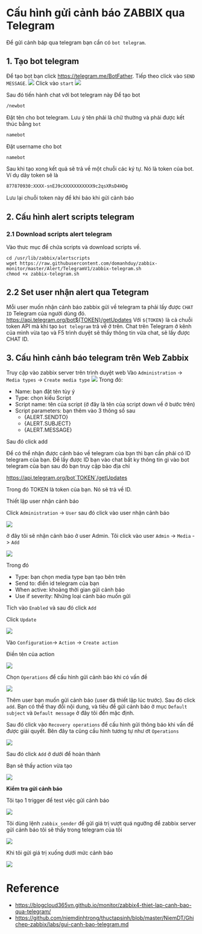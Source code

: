 # Cấu hình gửi cảnh báo ZABBIX qua Telegram
Để gửi cảnh báp qua telegram bạn cần có  `bot telegram`.
## 1. Tạo bot telegram
Để tạo bot bạn click https://telegram.me/BotFather. Tiếp theo click vào `SEND MESSAGE`.
![](https://github.com/niemdinhtrong/thuctapsinh/blob/master/NiemDT/Ghichep-zabbix/images/telegram/1.png)
Click vào `start`
![](https://github.com/niemdinhtrong/thuctapsinh/blob/master/NiemDT/Ghichep-zabbix/images/telegram/2.png)

Sau đó tiến hành chat với bot telegram này
Để tạo bot

```sh
/newbot
```
Đặt tên cho bot telegram. Lưu ý tên phải là chữ thường và phải được kết thúc bằng `bot`

```sh
namebot
```
Đặt username cho bot

```sh
namebot
```
Sau khi tạo xong kết quả sẽ trả về một chuỗi các ký tự. Nó là token của bot. Ví dụ dãy token sẽ là 
```sh
877870930:XXXX-snEJ9cXXXXXXXXXXX9c2qsXRsD4HOg
```
Lưu lại chuỗi token này để khi báo khi gửi cảnh báo
## 2. Cấu hình alert scripts telegram
### 2.1 Download scripts alert telegram
Vào thưc mục để chứa scripts và download scripts về.
```
cd /usr/lib/zabbix/alertscripts
wget https://raw.githubusercontent.com/domanhduy/zabbix-monitor/master/Alert/TelegramV1/zabbix-telegram.sh
chmod +x zabbix-telegram.sh
```
## 2.2 Set user nhận alert qua Tetegram
Mỗi user muốn nhận cảnh báo zabbix gửi về telegram ta phải lấy được `CHAT ID` Telegram của người dùng đó.
https://api.telegram.org/bot${TOKEN}/getUpdates
Với `${TOKEN}` là cả chuỗi token API mà khi tạo `bot telegram` trả về ở trên.
Chat trên Telegram ở kênh của mình vừa tạo và F5 trình duyệt sẽ thấy thông tin vừa chat, sẽ lấy được CHAT ID.

## 3. Cấu hình cảnh báo telegram trên Web Zabbix
Truy cập vào zabbix server trên trình duyệt web
Vào `Administration` -> `Media types` -> `Create media type`
![](https://github.com/niemdinhtrong/thuctapsinh/blob/master/NiemDT/Ghichep-zabbix/images/telegram/3.png)
Trong đó: 
 * Name: bạn đặt tên tùy ý
 * Type: chọn kiểu Script
 * Script name: tên của script (ở đây là tên của script down về ở bước trên)
 * Script parameters: bạn thêm vào 3 thông số sau
    * {ALERT.SENDTO}
    * {ALERT.SUBJECT}
    * {ALERT.MESSAGE}

Sau đó click add

Để có thể nhận được cảnh báo về telegram của bạn thì bạn cần phải có ID telegram của bạn. Để lấy được ID bạn vào chat bất ky thông tin gì vào bot telegram của bạn sau đó bạn truy cập bào địa chỉ 

https://api.telegram.org/bot`TOKEN`/getUpdates

Trong đó TOKEN là token của bạn. Nó sẽ trả về ID.

Thiết lập user nhận cảnh báo

Click `Administration` -> `User` sau đó click vào user nhận cảnh báo

![](https://github.com/niemdinhtrong/thuctapsinh/blob/master/NiemDT/Ghichep-zabbix/images/telegram/4.png)

ở đây tôi sẽ nhận cảnh báo ở user Admin. Tôi click vào user `Admin` -> `Media` -> `Add`

![](https://github.com/niemdinhtrong/thuctapsinh/blob/master/NiemDT/Ghichep-zabbix/images/telegram/5.1.png)

Trong đó

 * Type: bạn chọn media type bạn tạo bên trên
 * Send to: điền id telegram của bạn
 * When active: khoảng thời gian gửi cảnh báo
 * Use if severity: Những loại cảnh báo muốn gửi

Tích vào `Enabled` và sau đó click `Add`

Click `Update`

![](https://github.com/niemdinhtrong/thuctapsinh/blob/master/NiemDT/Ghichep-zabbix/images/telegram/6.png)

Vào `Configuration`-> `Action` -> `Create action`

Điền tên của action

![](https://github.com/niemdinhtrong/thuctapsinh/blob/master/NiemDT/Ghichep-zabbix/images/telegram/7.png)

Chọn `Operations` để cấu hình gửi cảnh báo khi có vấn đề

![](https://github.com/niemdinhtrong/thuctapsinh/blob/master/NiemDT/Ghichep-zabbix/images/telegram/8.png)

Thêm user bạn muốn gửi cảnh báo (user đã thiết lập lúc trước). Sau đó click `add`. Bạn có thể thay đổi nội dung, và tiêu đề gửi cảnh báo ở mục `Default subject` và `Default message` ở đây tôi đển mặc định.

Sau đó click vào `Recovery operations` để cấu hình gửi thông báo khi vấn đề được giải quyết. Bên đây ta cũng cấu hình tương tự như ơt `Operations`

![](https://github.com/niemdinhtrong/thuctapsinh/blob/master/NiemDT/Ghichep-zabbix/images/telegram/9.1.png)

Sau đó click `Add` ở dưới để hoàn thành

Bạn sẽ thấy action vừa tạo

![](https://github.com/niemdinhtrong/thuctapsinh/blob/master/NiemDT/Ghichep-zabbix/images/telegram/10.png)

**Kiểm tra gửi cảnh báo**

Tôi tạo 1 trigger để test việc gửi cảnh báo

![](https://github.com/niemdinhtrong/thuctapsinh/blob/master/NiemDT/Ghichep-zabbix/images/telegram/11.png)

Tôi dùng lệnh `zabbix_sender` để gửi giá trị vượt quá ngưỡng để zabbix server gửi cảnh báo tôi sẽ thấy trong telegram của tôi

![](https://github.com/niemdinhtrong/thuctapsinh/blob/master/NiemDT/Ghichep-zabbix/images/telegram/12.png)

Khi tôi gửi giá trị xuống dưới mức cảnh báo

![](https://github.com/niemdinhtrong/thuctapsinh/blob/master/NiemDT/Ghichep-zabbix/images/telegram/13.png)

# Reference
- https://blogcloud365vn.github.io/monitor/zabbix4-thiet-lap-canh-bao-qua-telegram/
- https://github.com/niemdinhtrong/thuctapsinh/blob/master/NiemDT/Ghichep-zabbix/labs/gui-canh-bao-telegram.md
